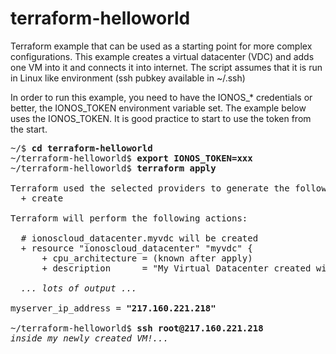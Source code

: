 # terraform-helloworld
Terraform example that can be used as a starting point for more complex configurations. This example creates a virtual datacenter (VDC) and adds one VM into it and connects it into internet. The script assumes that it is run in Linux like environment (ssh pubkey available in ~/.ssh)

In order to run this example, you need to have the IONOS_* credentials or better, the IONOS_TOKEN environment variable set. The example below uses the IONOS_TOKEN. It is good practice to start to use the token from the start.

<pre>
~/$ <b>cd terraform-helloworld</b>
~/terraform-helloworld$ <b>export IONOS_TOKEN=xxx</b>
~/terraform-helloworld$ <b>terraform apply</b>

Terraform used the selected providers to generate the following execution plan. Resource actions are indicated with the following symbols:
  + create

Terraform will perform the following actions:

  # ionoscloud_datacenter.myvdc will be created
  + resource "ionoscloud_datacenter" "myvdc" {
      + cpu_architecture = (known after apply)
      + description      = "My Virtual Datacenter created with Terraform"

  <i>... lots of output ...</i>

myserver_ip_address = <b>"217.160.221.218"</b>

~/terraform-helloworld$ <b>ssh root@217.160.221.218</b>  
<i>inside my newly created VM!...</i>

</pre>
